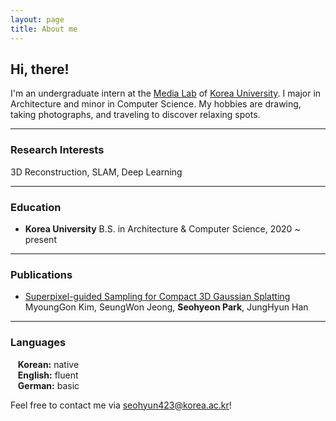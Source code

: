 ```yaml
---
layout: page
title: About me
---
```

## Hi, there!
I'm an undergraduate intern at the [Media Lab](https://media.korea.ac.kr/) of [Korea University](https://www.korea.edu/).
I major in Architecture and minor in Computer Science. 
My hobbies are drawing, taking photographs, and traveling to discover relaxing spots.

***

### Research Interests 
3D Reconstruction, SLAM, Deep Learning

***

### Education
- **Korea University**
B.S. in Architecture & Computer Science, 2020 ~ present

***

### Publications
- [Superpixel-guided Sampling for Compact 3D Gaussian Splatting](https://dl.acm.org/doi/10.1145/3641825.3687719)
MyoungGon Kim, SeungWon Jeong, **Seohyeon Park**, JungHyun Han

***


### Languages
&nbsp;&nbsp; **Korean:** native   
&nbsp;&nbsp; **English:** fluent   
&nbsp;&nbsp; **German:** basic   

Feel free to contact me via [seohyun423@korea.ac.kr](mailto:seohyun423@korea.ac.kr)!
